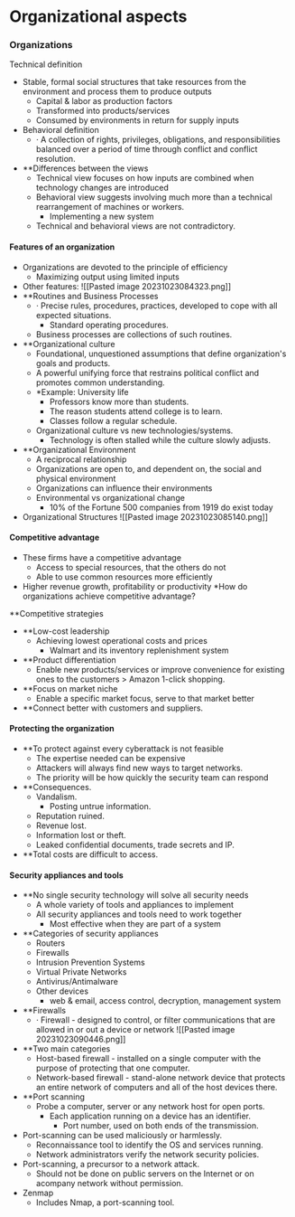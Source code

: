 # Organizational aspects

### Organizations
Technical definition
- Stable, formal social structures that take resources from the environment and process them to produce outputs
	- Capital & labor as production factors
	- Transformed into products/services
	- Consumed by environments in return for supply inputs
- Behavioral definition 
	- · A collection of rights, privileges, obligations, and responsibilities balanced over a period of time through conflict and conflict resolution.
- **Differences between the views
	- Technical view focuses on how inputs are combined when technology changes are introduced
	- Behavioral view suggests involving much more than a technical rearrangement of machines or workers.
		- Implementing a new system
	- Technical and behavioral views are not contradictory.
#### Features of an organization
- Organizations are devoted to the principle of efficiency
	- Maximizing output using limited inputs
- Other features:
  ![[Pasted image 20231023084323.png]]
- **Routines and Business Processes
	- · Precise rules, procedures, practices, developed to cope with all expected situations.
		- Standard operating procedures.
	- Business processes are collections of such routines.
- **Organizational culture 
	- Foundational, unquestioned assumptions that define organization's goals and products.
	- A powerful unifying force that restrains political conflict and promotes common understanding.
	- *Example: University life
		- Professors know more than students.
		- The reason students attend college is to learn.
		- Classes follow a regular schedule.
	- Organizational culture vs new technologies/systems.
		- Technology is often stalled while the culture slowly adjusts.
- **Organizational Environment
	- A reciprocal relationship
	- Organizations are open to, and dependent on, the social and physical environment
	- Organizations can influence their environments
	- Environmental vs organizational change
		- 10% of the Fortune 500 companies from 1919 do exist today
- Organizational Structures
![[Pasted image 20231023085140.png]]

#### Competitive advantage 
- These firms have a competitive advantage
	- Access to special resources, that the others do not
	- Able to use common resources more efficiently
- Higher revenue growth, profitability or productivity
*How do organizations achieve competitive advantage?

**Competitive strategies
- **Low-cost leadership
	- Achieving lowest operational costs and prices
		- Walmart and its inventory replenishment system
- **Product differentiation
	- Enable new products/services or improve convenience for existing ones to the customers > Amazon 1-click shopping.
- **Focus on market niche
	- Enable a specific market focus, serve to that market better
- **Connect better with customers and suppliers.

#### Protecting the organization
- **To protect against every cyberattack is not feasible
	- The expertise needed can be expensive
	- Attackers will always find new ways to target networks.
	- The priority will be how quickly the security team can respond
- **Consequences.
	- Vandalism.
		- Posting untrue information.
	- Reputation ruined.
	- Revenue lost.
	- Information lost or theft.
	- Leaked confidential documents, trade secrets and IP.
- **Total costs are difficult to access.

#### Security appliances and tools 
- **No single security technology will solve all security needs
	- A whole variety of tools and appliances to implement
	- All security appliances and tools need to work together
		- Most effective when they are part of a system
- **Categories of security appliances
	- Routers
	- Firewalls
	- Intrusion Prevention Systems
	- Virtual Private Networks
	- Antivirus/Antimalware
	- Other devices
		- web & email, access control, decryption, management system
- **Firewalls
	- · Firewall - designed to control, or filter communications that are allowed in or out a device or network
 ![[Pasted image 20231023090446.png]]
- **Two main categories
	- Host-based firewall - installed on a single computer with the purpose of protecting that one computer.
	- Network-based firewall - stand-alone network device that protects an entire network of computers and all of the host devices there.
- **Port scanning
	- Probe a computer, server or any network host for open ports.
		- Each application running on a device has an identifier.
			- Port number, used on both ends of the transmission.
- Port-scanning can be used maliciously or harmlessly.
	- Reconnaissance tool to identify the OS and services running.
	- Network administrators verify the network security policies.
- Port-scanning, a precursor to a network attack.
	- Should not be done on public servers on the Internet or on acompany network without permission.
- Zenmap
	- Includes Nmap, a port-scanning tool.